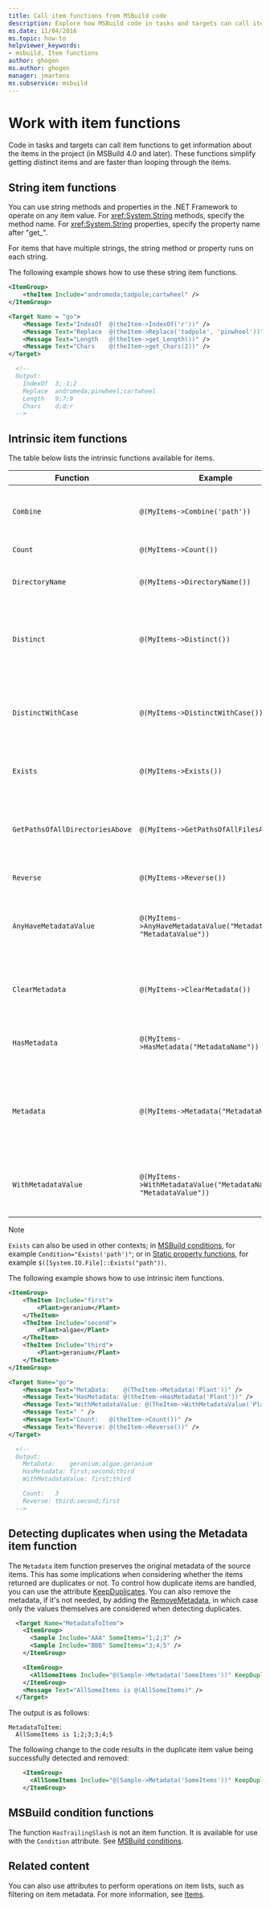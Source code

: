 ```yaml
---
title: Call item functions from MSBuild code
description: Explore how MSBuild code in tasks and targets can call item functions to get information about the items in the project.
ms.date: 11/04/2016
ms.topic: how-to
helpviewer_keywords:
- msbuild, Item functions
author: ghogen
ms.author: ghogen
manager: jmartens
ms.subservice: msbuild
---
```

# Work with item functions

Code in tasks and targets can call item functions to get information about the items in the project (in MSBuild 4.0 and later). These functions simplify getting distinct items and are faster than looping through the items.

## String item functions

You can use string methods and properties in the .NET Framework to operate on any item value. For <xref:System.String> methods, specify the method name. For <xref:System.String> properties, specify the property name after "get_".

For items that have multiple strings, the string method or property runs on each string.

The following example shows how to use these string item functions.

```xml
<ItemGroup>
    <theItem Include="andromeda;tadpole;cartwheel" />
</ItemGroup>

<Target Name = "go">
    <Message Text="IndexOf  @(theItem->IndexOf('r'))" />
    <Message Text="Replace  @(theItem->Replace('tadpole', 'pinwheel'))" />
    <Message Text="Length   @(theItem->get_Length())" />
    <Message Text="Chars    @(theItem->get_Chars(2))" />
</Target>

  <!--
  Output:
    IndexOf  3;-1;2
    Replace  andromeda;pinwheel;cartwheel
    Length   9;7;9
    Chars    d;d;r
  -->
```

## Intrinsic item functions

The table below lists the intrinsic functions available for items.

|Function|Example|Description|
|--------------|-------------|-----------------|
|`Combine`|`@(MyItems->Combine('path'))`|Returns a new set of items with a given relative path appended to all the input items.|
|`Count`|`@(MyItems->Count())`|Returns the count of the items.|
|`DirectoryName`|`@(MyItems->DirectoryName())`|Returns the equivalent of `Path.DirectoryName` for each item.|
|`Distinct`|`@(MyItems->Distinct())`|Returns items that have distinct `Include` values. Metadata is ignored. The comparison is case insensitive.|
|`DistinctWithCase`|`@(MyItems->DistinctWithCase())`|Returns items that have distinct `itemspec` values. Metadata is ignored. The comparison is case sensitive.|
|`Exists`|`@(MyItems->Exists())`|Filters a set of items to those that actually exist on disk.|
|`GetPathsOfAllDirectoriesAbove`| `@(MyItems->GetPathsOfAllFilesAbove())`|Given a set of items, returns items representing all the ancestor directories. No order is guaranteed.|
|`Reverse`|`@(MyItems->Reverse())`|Returns the items in reverse order.|
|`AnyHaveMetadataValue`|`@(MyItems->AnyHaveMetadataValue("MetadataName", "MetadataValue"))` | Returns a `boolean` to indicate whether any item has the given metadata name and value. The comparison is case insensitive. |
|`ClearMetadata`|`@(MyItems->ClearMetadata())` |Returns items with their metadata cleared. Only the `itemspec` is retained.|
|`HasMetadata`|`@(MyItems->HasMetadata("MetadataName"))`|Returns items that have the given metadata name. The comparison is case insensitive.|
|`Metadata`|`@(MyItems->Metadata("MetadataName"))`|Returns the values of the metadata that have the metadata name. The items returned have the same metadata as the source values.|
|`WithMetadataValue`|`@(MyItems->WithMetadataValue("MetadataName", "MetadataValue"))`|Returns items that have the given metadata name and value. The comparison is case insensitive.|

> [!NOTE]
> `Exists` can also be used in other contexts; in [MSBuild conditions](msbuild-conditions.md), for example `Condition="Exists('path')"`; or in [Static property functions](property-functions.md), for example `$([System.IO.File]::Exists("path"))`.

The following example shows how to use intrinsic item functions.

```xml
<ItemGroup>
    <TheItem Include="first">
        <Plant>geranium</Plant>
    </TheItem>
    <TheItem Include="second">
        <Plant>algae</Plant>
    </TheItem>
    <TheItem Include="third">
        <Plant>geranium</Plant>
    </TheItem>
</ItemGroup>

<Target Name="go">
    <Message Text="MetaData:    @(TheItem->Metadata('Plant'))" />
    <Message Text="HasMetadata: @(theItem->HasMetadata('Plant'))" />
    <Message Text="WithMetadataValue: @(TheItem->WithMetadataValue('Plant', 'geranium'))" />
    <Message Text=" " />
    <Message Text="Count:   @(theItem->Count())" />
    <Message Text="Reverse: @(theItem->Reverse())" />
</Target>

  <!--
  Output:
    MetaData:    geranium;algae;geranium
    HasMetadata: first;second;third
    WithMetadataValue: first;third

    Count:   3
    Reverse: third;second;first
  -->
```

## Detecting duplicates when using the Metadata item function

The `Metadata` item function preserves the original metadata of the source items. This has some implications when considering whether the items returned are duplicates or not. To control how duplicate items are handled, you can use the attribute [KeepDuplicates](./msbuild-items.md#BKMK_KeepDuplicates). You can also remove the metadata, if it's not needed, by adding the [RemoveMetadata](./msbuild-items.md#BKMK_RemoveMetadata), in which case only the values themselves are considered when detecting duplicates.

```xml
  <Target Name="MetadataToItem">
    <ItemGroup>
      <Sample Include="AAA" SomeItems="1;2;3" />
      <Sample Include="BBB" SomeItems="3;4;5" />
    </ItemGroup>

    <ItemGroup>
      <AllSomeItems Include="@(Sample->Metadata('SomeItems'))" KeepDuplicates="false" />
    </ItemGroup>
    <Message Text="AllSomeItems is @(AllSomeItems)" />
  </Target>
```

The output is as follows:

```output
MetadataToItem:
  AllSomeItems is 1;2;3;3;4;5
```

The following change to the code results in the duplicate item value being successfully detected and removed:

```xml
    <ItemGroup>
      <AllSomeItems Include="@(Sample->Metadata('SomeItems'))" KeepDuplicates="false" RemoveMetadata="SomeItems" />
    </ItemGroup>
```

## MSBuild condition functions

The function `HasTrailingSlash` is not an item function. It is available for use with the `Condition` attribute. See [MSBuild conditions](msbuild-conditions.md).

## Related content

You can also use attributes to perform operations on item lists, such as filtering on item metadata. For more information, see [Items](../msbuild/msbuild-items.md).
